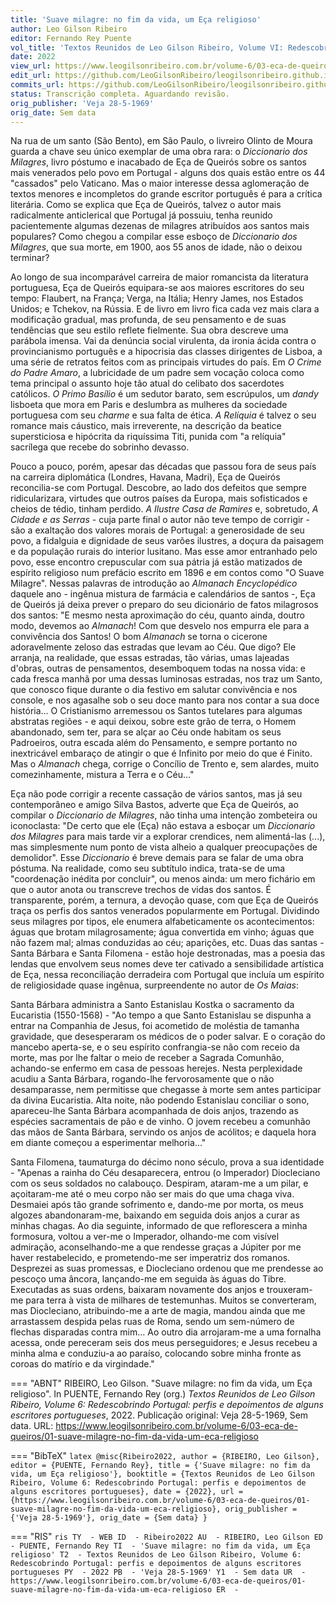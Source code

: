 ```yaml
---
title: 'Suave milagre: no fim da vida, um Eça religioso'
author: Leo Gilson Ribeiro
editor: Fernando Rey Puente
vol_title: 'Textos Reunidos de Leo Gilson Ribeiro, Volume VI: Redescobrindo Portugal: perfis e depoimentos de alguns escritores portugueses'
date: 2022
view_url: https://www.leogilsonribeiro.com.br/volume-6/03-eca-de-queiros/01-suave-milagre-no-fim-da-vida-um-eca-religioso
edit_url: https://github.com/LeoGilsonRibeiro/leogilsonribeiro.github.io/edit/main/docs/markdown/volume-6/03-eca-de-queiros/01-suave-milagre-no-fim-da-vida-um-eca-religioso.md
commits_url: https://github.com/LeoGilsonRibeiro/leogilsonribeiro.github.io/commits/main/docs/markdown/volume-6/03-eca-de-queiros/01-suave-milagre-no-fim-da-vida-um-eca-religioso.md
status: Transcrição completa. Aguardando revisão.
orig_publisher: 'Veja 28-5-1969'
orig_date: Sem data
---
```


Na rua de um santo (São Bento), em São Paulo, o livreiro Olinto de Moura guarda a chave seu único exemplar de uma obra rara: o *Diccionario dos Milagres*, livro póstumo e inacabado de Eça de Queirós sobre os santos mais venerados pelo povo em Portugal - alguns dos quais estão entre os 44 "cassados" pelo Vaticano. Mas o maior interesse dessa aglomeração de textos menores e incompletos do grande escritor português é para a crítica literária. Como se explica que Eça de Queirós, talvez o autor mais radicalmente anticlerical que Portugal já possuiu, tenha reunido pacientemente algumas dezenas de milagres atribuídos aos santos mais populares? Como chegou a compilar esse esboço de *Diccionario dos Milagres*, que sua morte, em 1900, aos 55 anos de idade, não o deixou terminar?

Ao longo de sua incomparável carreira de maior romancista da literatura portuguesa, Eça de Queirós equipara-se aos maiores escritores do seu tempo: Flaubert, na França; Verga, na Itália; Henry James, nos Estados Unidos; e Tchekov, na Rússia. E de livro em livro fica cada vez mais clara a modificação gradual, mas profunda, de seu pensamento e de suas tendências que seu estilo reflete fielmente. Sua obra descreve uma parábola imensa. Vai da denúncia social virulenta, da ironia ácida contra o provincianismo português e a hipocrisia das classes dirigentes de Lisboa, a uma série de retratos feitos com as principais virtudes do país. Em *O Crime do Padre Amaro*, a lubricidade de um padre sem vocação coloca como tema principal o assunto hoje tão atual do celibato dos sacerdotes católicos. *O Primo Basílio* é um sedutor barato, sem escrúpulos, um *dandy* lisboeta que mora em Paris e deslumbra as mulheres da sociedade portuguesa com seu *charme* e sua falta de ética. *A Relíquia* é talvez o seu romance mais cáustico, mais irreverente, na descrição da beatice supersticiosa e hipócrita da riquíssima Titi, punida com "a relíquia" sacrílega que recebe do sobrinho devasso.

Pouco a pouco, porém, apesar das décadas que passou fora de seus país na carreira diplomática (Londres, Havana, Madri), Eça de Queirós reconcilia-se com Portugal. Descobre, ao lado dos defeitos que sempre ridicularizara, virtudes que outros países da Europa, mais sofisticados e cheios de tédio, tinham perdido. *A Ilustre Casa de Ramires* e, sobretudo, *A Cidade e as Serras* - cuja parte final o autor não teve tempo de corrigir - são a exaltação dos valores morais de Portugal: a generosidade de seu povo, a fidalguia e dignidade de seus varões ilustres, a doçura da paisagem e da população rurais do interior lusitano. Mas esse amor entranhado pelo povo, esse encontro crepuscular com sua pátria já estão matizados de espírito religioso num prefácio escrito em 1896 e em contos como "O Suave Milagre". Nessas palavras de introdução ao *Almanach Encyclopédico* daquele ano - ingênua mistura de farmácia e calendários de santos -, Eça de Queirós já deixa prever o preparo do seu dicionário de fatos milagrosos dos santos: "E mesmo nesta aproximação do céu, quanto ainda, doutro modo, devemos ao *Almanach*! Com que desvelo nos empurra ele para a convivência dos Santos! O bom *Almanach* se torna o cicerone adoravelmente zeloso das estradas que levam ao Céu. Que digo? Ele arranja, na realidade, que essas estradas, tão várias, umas lajeadas d'obras, outras de pensamentos, desemboquem todas na nossa vida: e cada fresca manhã por uma dessas luminosas estradas, nos traz um Santo, que conosco fique durante o dia festivo em salutar convivência e nos console, e nos agasalhe sob o seu doce manto para nos contar a sua doce história... O Cristianismo arremessou os Santos tutelares para algumas abstratas regiões - e aqui deixou, sobre este grão de terra, o Homem abandonado, sem ter, para se alçar ao Céu onde habitam os seus Padroeiros, outra escada além do Pensamento, e sempre portanto no inextricável embaraço de atingir o que é Infinito por meio do que é Finito. Mas o *Almanach* chega, corrige o Concílio de Trento e, sem alardes, muito comezinhamente, mistura a Terra e o Céu..."

Eça não pode corrigir a recente cassação de vários santos, mas já seu contemporâneo e amigo Silva Bastos, adverte que Eça de Queirós, ao compilar o *Diccionario de Milagres*, não tinha uma intenção zombeteira ou iconoclasta: "De certo que ele (Eça) não estava a esboçar um *Diccionario dos Milagres* para mais tarde vir a explorar crendices, nem alimentá-las (...), mas simplesmente num ponto de vista alheio a qualquer preocupações de demolidor". Esse *Diccionario* é breve demais para se falar de uma obra póstuma. Na realidade, como seu subtítulo indica, trata-se de uma "coordenação inédita por concluir", ou menos ainda: um mero fichário em que o autor anota ou transcreve trechos de vidas dos santos. É transparente, porém, a ternura, a devoção quase, com que Eça de Queirós traça os perfis dos santos venerados popularmente em Portugal. Dividindo seus milagres por tipos, ele enumera alfabeticamente os acontecimentos: águas que brotam milagrosamente; água convertida em vinho; águas que não fazem mal; almas conduzidas ao céu; aparições, etc. Duas das santas - Santa Bárbara e Santa Filomena - estão hoje destronadas, mas a poesia das lendas que envolvem seus nomes deve ter cativado a sensibilidade artística de Eça, nessa reconciliação derradeira com Portugal que incluía um espírito de religiosidade quase ingênua, surpreendente no autor de *Os Maias*:

Santa Bárbara administra a Santo Estanislau Kostka o sacramento da Eucaristia (1550-1568) - "Ao tempo a que Santo Estanislau se dispunha a entrar na Companhia de Jesus, foi acometido de moléstia de tamanha gravidade, que desesperaram os médicos de o poder salvar. E o coração do mancebo aperta-se, e o seu espírito confrangia-se não com receio da morte, mas por lhe faltar o meio de receber a Sagrada Comunhão, achando-se enfermo em casa de pessoas herejes. Nesta perplexidade acudiu a Santa Bárbara, rogando-lhe fervorosamente que o não desamparasse, nem permitisse que chegasse à morte sem antes participar da divina Eucaristia. Alta noite, não podendo Estanislau conciliar o sono, apareceu-lhe Santa Bárbara acompanhada de dois anjos, trazendo as espécies sacramentais de pão e de vinho. O jovem recebeu a comunhão das mãos de Santa Bárbara, servindo os anjos de acólitos; e daquela hora em diante começou a esperimentar melhoria..."

Santa Filomena, taumaturga do décimo nono século, prova a sua identidade - "Apenas a rainha do Céu desaparecera, entrou (o Imperador) Diocleciano com os seus soldados no calabouço. Despiram, ataram-me a um pilar, e açoitaram-me até o meu corpo não ser mais do que uma chaga viva. Desmaiei após tão grande sofrimento e, dando-me por morta, os meus algozes abandonaram-me, baixando em seguida dois anjos a curar as minhas chagas. Ao dia seguinte, informado de que reflorescera a minha formosura, voltou a ver-me o Imperador, olhando-me com visível admiração, aconselhando-me a que rendesse graças a Júpiter por me haver restabelecido, e prometendo-me ser imperatriz dos romanos. Desprezei as suas promessas, e Diocleciano ordenou que me prendesse ao pescoço uma âncora, lançando-me em seguida às águas do Tibre. Executadas as suas ordens, baixaram novamente dos anjos e trouxeram-me para terra à vista de milhares de testemunhas. Muitos se converteram, mas Diocleciano, atribuindo-me a arte de magia, mandou ainda que me arrastassem despida pelas ruas de Roma, sendo um sem-número de flechas disparadas contra mim... Ao outro dia arrojaram-me a uma fornalha acessa, onde pereceram seis dos meus perseguidores; e Jesus recebeu a minha alma e conduziu-a ao paraíso, colocando sobre minha fronte as coroas do matírio e da virgindade."


=== "ABNT"
    RIBEIRO, Leo Gilson. "Suave milagre: no fim da vida, um Eça religioso". In PUENTE, Fernando Rey (org.) <em>Textos Reunidos de Leo Gilson Ribeiro, Volume 6: Redescobrindo Portugal: perfis e depoimentos de alguns escritores portugueses</em>, 2022. Publicação original: Veja 28-5-1969, Sem data. URL: <a href="stable_url">https://www.leogilsonribeiro.com.br/volume-6/03-eca-de-queiros/01-suave-milagre-no-fim-da-vida-um-eca-religioso</a>

=== "BibTeX"
    ```latex
    @misc{Ribeiro2022,
    author = {RIBEIRO, Leo Gilson},
    editor = {PUENTE, Fernando Rey},
    title = {'Suave milagre: no fim da vida, um Eça religioso'},
    booktitle = {Textos Reunidos de Leo Gilson Ribeiro, Volume 6: Redescobrindo Portugal: perfis e depoimentos de alguns escritores portugueses},
    date = {2022},
    url = {https://www.leogilsonribeiro.com.br/volume-6/03-eca-de-queiros/01-suave-milagre-no-fim-da-vida-um-eca-religioso},
    orig_publisher = {'Veja 28-5-1969'},
    orig_date = {Sem data}
    }
    ```

=== "RIS"
    ```ris
    TY  - WEB
    ID  - Ribeiro2022
    AU  - RIBEIRO, Leo Gilson
    ED  - PUENTE, Fernando Rey
    TI  - 'Suave milagre: no fim da vida, um Eça religioso'
    T2  - Textos Reunidos de Leo Gilson Ribeiro, Volume 6: Redescobrindo Portugal: perfis e depoimentos de alguns escritores portugueses
    PY  - 2022
    PB  - 'Veja 28-5-1969'
    Y1  - Sem data
    UR  - https://www.leogilsonribeiro.com.br/volume-6/03-eca-de-queiros/01-suave-milagre-no-fim-da-vida-um-eca-religioso
    ER  - 
    ```
